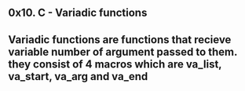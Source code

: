 ## 0x10. C - Variadic functions

## Variadic functions are functions that recieve variable number of argument passed to them. they consist of 4 macros which are va_list, va_start, va_arg and va_end
